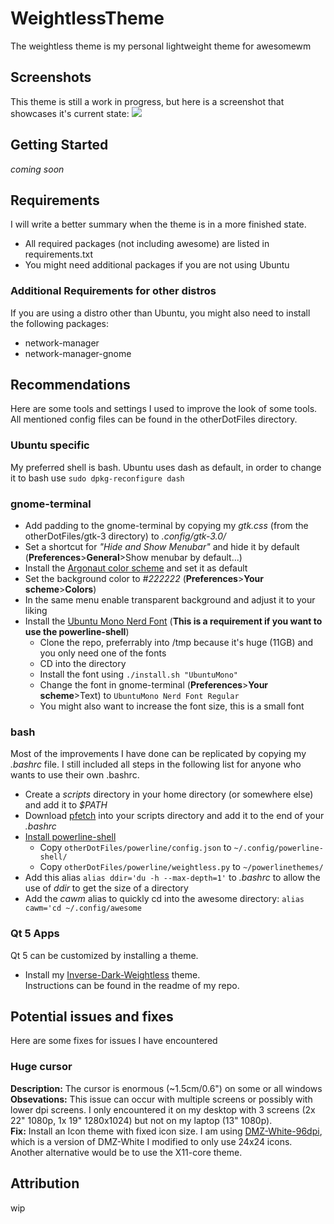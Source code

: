 # WeightlessTheme
The weightless theme is my personal lightweight theme for awesomewm

## Screenshots
This theme is still a work in progress, but here is a screenshot that showcases it's current state:
<img src="screenshots/screenshot1.png" />

## Getting Started
*coming soon*

## Requirements
I will write a better summary when the theme is in a more finished state.
- All required packages (not including awesome) are listed in requirements.txt
- You might need additional packages if you are not using Ubuntu

### Additional Requirements for other distros
If you are using a distro other than Ubuntu, you might also need to install the following packages:
- network-manager
- network-manager-gnome

## Recommendations
Here are some tools and settings I used to improve the look of some tools.
All mentioned config files can be found in the otherDotFiles directory.

### Ubuntu specific
My preferred shell is bash. Ubuntu uses dash as default, in order to change it to bash use
```sudo dpkg-reconfigure dash```

### gnome-terminal
- Add padding to the gnome-terminal by copying my *gtk.css* (from the otherDotFiles/gtk-3 directory) to *.config/gtk-3.0/*
- Set a shortcut for *"Hide and Show Menubar"* and hide it by default (**Preferences**>**General**>Show menubar by default...)
- Install the [Argonaut color scheme](https://mayccoll.github.io/Gogh/) and set it as default
- Set the background color to *#222222* (**Preferences**>**Your scheme**>**Colors**)
- In the same menu enable transparent background and adjust it to your liking
- Install the [Ubuntu Mono Nerd Font](https://github.com/ryanoasis/nerd-fonts) (**This is a requirement if you want to use the powerline-shell**)
  - Clone the repo, preferrably into /tmp because it's huge (11GB) and you only need one of the fonts
  - CD into the directory
  - Install the font using ```./install.sh "UbuntuMono"```
  - Change the font in gnome-terminal (**Preferences**>**Your scheme**>Text) to ```UbuntuMono Nerd Font Regular```
  - You might also want to increase the font size, this is a small font

### bash
Most of the improvements I have done can be replicated by copying my *.bashrc* file. I still included all steps in the following list for anyone who wants to use their own .bashrc.
- Create a *scripts* directory in your home directory (or somewhere else) and add it to *$PATH*
- Download [pfetch](https://github.com/dylanaraps/pfetch) into your scripts directory and add it to the end of your *.bashrc*
- [Install powerline-shell](https://github.com/b-ryan/powerline-shell)
  - Copy ```otherDotFiles/powerline/config.json``` to ```~/.config/powerline-shell/```
  - Copy ```otherDotFiles/powerline/weightless.py``` to ```~/powerlinethemes/```
- Add this alias ```alias ddir='du -h --max-depth=1'``` to *.bashrc* to allow the use of *ddir* to get the size of a directory
- Add the *cawm* alias to quickly cd into the awesome directory: ```alias cawm='cd ~/.config/awesome```

### Qt 5 Apps
Qt 5 can be customized by installing a theme.
- Install my [Inverse-Dark-Weightless](https://github.com/serious-scribbler/Inverse-Dark-Weightless) theme.<br>
  Instructions can be found in the readme of my repo.

## Potential issues and fixes
Here are some fixes for issues I have encountered

### Huge cursor
**Description:** The cursor is enormous (~1.5cm/0.6") on some or all windows<br>
**Obsevations:** This issue can occur with multiple screens or possibly with lower dpi screens. I only encountered it on my desktop with 3 screens (2x 22" 1080p, 1x 19" 1280x1024) but not on my laptop (13" 1080p).<br>
**Fix:** Install an Icon theme with fixed icon size. I am using [DMZ-White-96dpi](https://github.com/serious-scribbler/dmzwhite-96dpi), which is a version of DMZ-White I modified to only use 24x24 icons. Another alternative would be to use the X11-core theme.

## Attribution
wip

